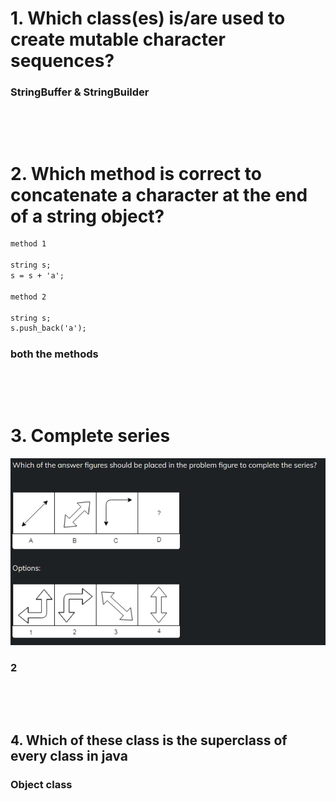 # 1. Which class(es) is/are used to create mutable character sequences?

### StringBuffer & StringBuilder

&nbsp;

&nbsp;

# 2. Which method is correct to concatenate a character at the end of a string object?

```md
method 1

string s;
s = s + 'a';

method 2

string s;
s.push_back('a');
```

### both the methods

&nbsp;

&nbsp;

# 3. Complete series

<img src="https://github.com/Chaitalykundu/Coding-Sitewise/blob/master/Coding-Ninja/MCQ/2023/assets/20_4_3.PNG">

### 2

&nbsp;

&nbsp;

## 4. Which of these class is the superclass of every class in java

### Object class

&nbsp;

&nbsp;
